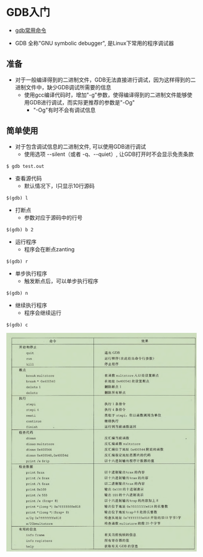 # GDB入门

- [gdb常用命令](https://blog.csdn.net/qq_28351609/article/details/114855630)

-  GDB 全称"GNU symbolic debugger", 是Linux下常用的程序调试器

## 准备

- 对于一般编译得到的二进制文件，GDB无法直接进行调试，因为这样得到的二进制文件中，缺少GDB调试所需要的信息
  - 使用gcc编译代码时，增加"-g"参数，使得编译得到的二进制文件能够使用GDB进行调试，而实际更推荐的参数是"-Og"
    - "-Og"有时不会有调试信息

## 简单使用

- 对于包含调试信息的二进制文件, 可以使用GDB进行调试
  - 使用选项 --silent（或者 -q、--quiet）, 让GDB打开时不会显示免责条款
```shell
$ gdb test.out
```

- 查看源代码
  - 默认情况下，l只显示10行源码
```shell
$(gdb) l 
```

- 打断点
  - 参数对应于源码中的行号

```shell
$(gdb) b 2
```

- 运行程序
  - 程序会在断点zanting

```shell
$(gdb) r 
```

- 单步执行程序
  - 触发断点后，可以单步执行程序

```shell
$(gdb) n 
```

- 继续执行程序
  - 程序会继续运行

```shell
$(gdb) c
```
![GDB简单调试命令](2022-03-27-09-45-31.png)


